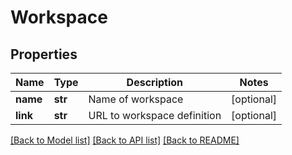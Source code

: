 # Workspace

## Properties
Name | Type | Description | Notes
------------ | ------------- | ------------- | -------------
**name** | **str** | Name of workspace | [optional] 
**link** | **str** | URL to workspace definition | [optional] 

[[Back to Model list]](../README.md#documentation-for-models) [[Back to API list]](../README.md#documentation-for-api-endpoints) [[Back to README]](../README.md)



